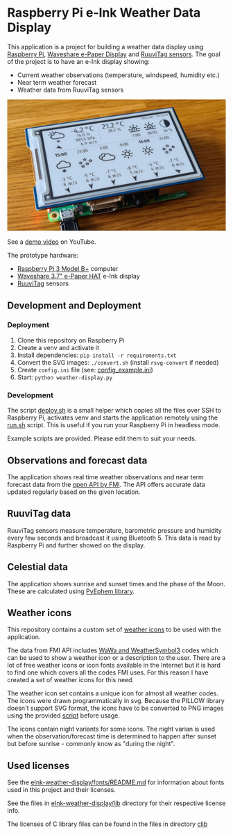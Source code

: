 # Raspberry Pi e-Ink Weather Data Display

This application is a project for building a weather data display using [Raspberry Pi](https://www.raspberrypi.org/products/), [Waveshare e-Paper Display](https://www.waveshare.com/product/raspberry-pi/displays/e-paper.htm) and [RuuviTag sensors](https://ruuvi.com/ruuvitag-specs/). The goal of the project is to have an e-Ink display showing:

- Current weather observations (temperature, windspeed, humidity etc.)
- Near term weather forecast
- Weather data from RuuviTag sensors

![prototype](images/eInk-weather-display.jpg)

See a [demo video](https://www.youtube.com/watch?v=xKmcR_p6gKA) on YouTube.

The prototype hardware:

- [Raspberry Pi 3 Model B+](https://www.raspberrypi.org/products/raspberry-pi-3-model-b-plus/) computer
- [Waveshare 3.7" e-Paper HAT](https://www.waveshare.com/product/raspberry-pi/displays/e-paper/3.7inch-e-paper-hat.htm) e-Ink display
- [RuuviTag](https://ruuvi.com/ruuvitag-specs/) sensors

## Development and Deployment

### Deployment

1. Clone this repository on Raspberry Pi
1. Create a venv and activate it
1. Install dependencies: `pip install -r requirements.txt`
1. Convert the SVG images: `./convert.sh` (install `rsvg-convert` if needed)
1. Create `config.ini` file (see: [config_example.ini](config_example.ini))
1. Start: `python weather-display.py`

### Development

The script [deploy.sh](scripts/deploy.sh.example) is a small helper which copies all the files over SSH to Raspberry Pi, activates venv and starts the application remotely using the [run.sh](scripts/run.sh.example) script. This is useful if you run your Raspberry Pi in headless mode.

Example scripts are provided. Please edit them to suit your needs.

## Observations and forecast data

The application shows real time weather observations and near term forecast data from the [open API by FMI](https://en.ilmatieteenlaitos.fi/open-data). The API offers accurate data updated regularly based on the given location.

## RuuviTag data

RuuviTag sensors measure temperature, barometric pressure and humidity every few seconds and broadcast it using Bluetooth 5. This data is read by Raspberry Pi and further showed on the display.

## Celestial data

The application shows sunrise and sunset times and the phase of the Moon. These are calculated using [PyEphem library](https://rhodesmill.org/pyephem/).

## Weather icons

This repository contains a custom set of [weather icons](svg_icons/README.md) to be used with the application.

The data from FMI API includes [WaWa and WeatherSymbol3](weather_icon_codes.md) codes which can be used to show a weather icon or a description to the user. There are a lot of free weather icons or icon fonts available in the Internet but it is hard to find one which covers all the codes FMI uses. For this reason I have created a set of weather icons for this need.

The weather icon set contains a unique icon for almost all weather codes. The icons were drawn programmatically in svg. Because the PILLOW library doesn't support SVG format, the icons have to be converted to PNG images using the provided [script](scripts/convert.sh) before usage.

The icons contain night variants for some icons. The night varian is used when the observation/forecast time is determined to happen after sunset but before sunrise - commonly know as "during the night".

## Used licenses

See the [eInk-weather-display/fonts/README.md](eInk-weather-display/fonts/README.md) for information about fonts used in this project and their licenses.

See the files in [eInk-weather-display/lib](eInk-weather-display/lib) directory for their respective license info. 

The licenses of C library files can be found in the files in directory [clib](clib)

